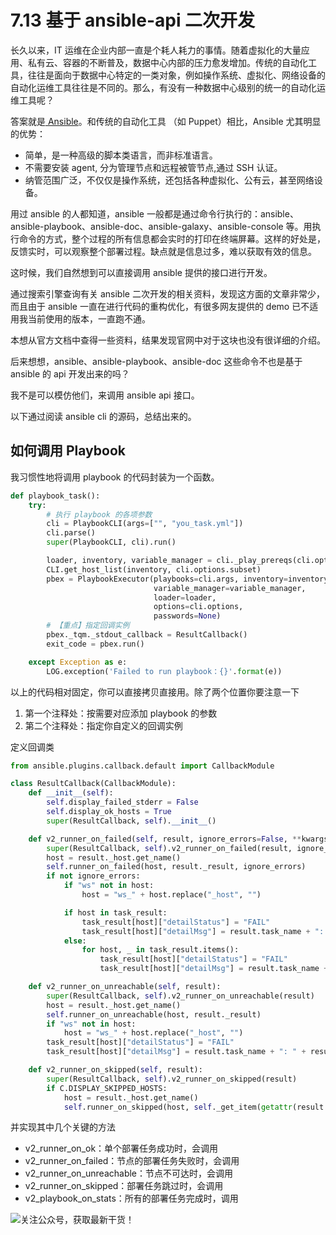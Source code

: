 # 7.13 基于 ansible-api 二次开发

长久以来，IT 运维在企业内部一直是个耗人耗力的事情。随着虚拟化的大量应用、私有云、容器的不断普及，数据中心内部的压力愈发增加。传统的自动化工具，往往是面向于数据中心特定的一类对象，例如操作系统、虚拟化、网络设备的自动化运维工具往往是不同的。那么，有没有一种数据中心级别的统一的自动化运维工具呢？

答案就是[ Ansible](https://www.ansible.com/)。和传统的自动化工具 （如 Puppet）相比，Ansible 尤其明显的优势：

- 简单，是一种高级的脚本类语言，而非标准语言。
- 不需要安装 agent, 分为管理节点和远程被管节点,通过 SSH 认证。
- 纳管范围广泛，不仅仅是操作系统，还包括各种虚拟化、公有云，甚至网络设备。

用过 ansible 的人都知道，ansible 一般都是通过命令行执行的：ansible、ansible-playbook、ansible-doc、ansible-galaxy、ansible-console 等。用执行命令的方式，整个过程的所有信息都会实时的打印在终端屏幕。这样的好处是，反馈实时，可以观察整个部署过程。缺点就是信息过多，难以获取有效的信息。

这时候，我们自然想到可以直接调用 ansible 提供的接口进行开发。

通过搜索引擎查询有关 ansible 二次开发的相关资料，发现这方面的文章非常少，而且由于 ansible 一直在进行代码的重构优化，有很多网友提供的 demo 已不适用我当前使用的版本，一直跑不通。

本想从官方文档中查得一些资料，结果发现官网中对于这块也没有很详细的介绍。

后来想想，ansible、ansible-playbook、ansible-doc 这些命令不也是基于 ansible 的 api 开发出来的吗？

我不是可以模仿他们，来调用 ansible api 接口。

以下通过阅读 ansible cli 的源码，总结出来的。

## 如何调用 Playbook

我习惯性地将调用 playbook 的代码封装为一个函数。

```python
def playbook_task():
    try:
        # 执行 playbook 的各项参数
        cli = PlaybookCLI(args=["", "you_task.yml"])
        cli.parse()
        super(PlaybookCLI, cli).run()

        loader, inventory, variable_manager = cli._play_prereqs(cli.options)
        CLI.get_host_list(inventory, cli.options.subset)
        pbex = PlaybookExecutor(playbooks=cli.args, inventory=inventory,
                                variable_manager=variable_manager, 
                                loader=loader, 
                                options=cli.options,
                                passwords=None)
        # 【重点】指定回调实例
        pbex._tqm._stdout_callback = ResultCallback()
        exit_code = pbex.run()

    except Exception as e:
        LOG.exception('Failed to run playbook：{}'.format(e))
```

以上的代码相对固定，你可以直接拷贝直接用。除了两个位置你要注意一下

1. 第一个注释处：按需要对应添加 playbook 的参数
2. 第二个注释处：指定你自定义的回调实例

定义回调类

```python
from ansible.plugins.callback.default import CallbackModule

class ResultCallback(CallbackModule):
    def __init__(self):
        self.display_failed_stderr = False
        self.display_ok_hosts = True
        super(ResultCallback, self).__init__()

    def v2_runner_on_failed(self, result, ignore_errors=False, **kwargs):
        super(ResultCallback, self).v2_runner_on_failed(result, ignore_errors, **kwargs)
        host = result._host.get_name()
        self.runner_on_failed(host, result._result, ignore_errors)
        if not ignore_errors:
            if "ws" not in host:
                host = "ws_" + host.replace("_host", "")

            if host in task_result:
                task_result[host]["detailStatus"] = "FAIL"
                task_result[host]["detailMsg"] = result.task_name + ": " + result._result.get("msg", "").encode("utf-8")
            else:
                for host, _ in task_result.items():
                    task_result[host]["detailStatus"] = "FAIL"
                    task_result[host]["detailMsg"] = result.task_name + ": " + result._result.get("msg", "").encode("utf-8")

    def v2_runner_on_unreachable(self, result):
        super(ResultCallback, self).v2_runner_on_unreachable(result)
        host = result._host.get_name()
        self.runner_on_unreachable(host, result._result)
        if "ws" not in host:
            host = "ws_" + host.replace("_host", "")
        task_result[host]["detailStatus"] = "FAIL"
        task_result[host]["detailMsg"] = result.task_name + ": " + result._result.get("msg", "").encode("utf-8")

    def v2_runner_on_skipped(self, result):
        super(ResultCallback, self).v2_runner_on_skipped(result)
        if C.DISPLAY_SKIPPED_HOSTS:
            host = result._host.get_name()
            self.runner_on_skipped(host, self._get_item(getattr(result._result, 'results', {})))
```

并实现其中几个关键的方法

- v2_runner_on_ok：单个部署任务成功时，会调用
- v2_runner_on_failed：节点的部署任务失败时，会调用
- v2_runner_on_unreachable：节点不可达时，会调用
- v2_runner_on_skipped：部署任务跳过时，会调用
- v2_playbook_on_stats：所有的部署任务完成时，调用



![关注公众号，获取最新干货！](http://image.python-online.cn/image-20200320125724880.png)